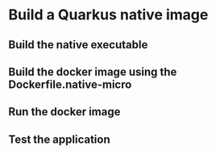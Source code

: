 # Build a Quarkus native image

## Build the native executable


## Build the docker image using the Dockerfile.native-micro


## Run the docker image


## Test the application



